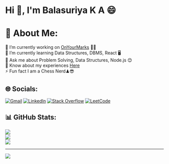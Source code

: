 <h1>Hi 👋, I'm Balasuriya K A 😄</h1>

# 💫 About Me:
🔭 I’m currently working on [OnYourMarks](https://github.com/Balasuriya29/onyourmarks) 👨‍💻<br>🌱 I’m currently learning Data Structures, DBMS, React 🖥<br>💬 Ask me about Problem Solving, Data Structures, Node.js 😊<br>📄 Know about my experiences <a href="https://drive.google.com/file/d/1j7CEWMAUNoHZAdoaQXpzR_X6OZWSZJTu/view"> Here </a><br>⚡ Fun fact I am a Chess Nerd♟😎

## 🌐 Socials:
[![Gmail](https://img.shields.io/badge/-Mail-white?logo=gmail&logoColor=red)](mailto:balasuriyaka29@gmail.com) [![LinkedIn](https://img.shields.io/badge/LinkedIn-%230077B5.svg?logo=linkedin&logoColor=white)](https://linkedin.com/in/balasuriya-k-a-0679b621a) [![Stack Overflow](https://img.shields.io/badge/-Stackoverflow-FE7A16?logo=stack-overflow&logoColor=white)](https://stackoverflow.com/users/19653349) [![LeetCode](https://img.shields.io/badge/-Leetcode-000000?logo=leetcode&logoColor=FFA116)](https://leetcode.com/balasuriya29/)

## 📊 GitHub Stats:
![](https://github-readme-stats.vercel.app/api?username=Balasuriya29&theme=default&hide_border=false&include_all_commits=false&count_private=false)<br/>
![](https://github-readme-streak-stats.herokuapp.com/?user=Balasuriya29&theme=default&hide_border=false)<br/>
![](https://github-readme-stats.vercel.app/api/top-langs/?username=Balasuriya29&theme=default&hide_border=false&include_all_commits=false&count_private=false&layout=compact)

---
[![](https://visitcount.itsvg.in/api?id=Balasuriya29&icon=0&color=0)](https://visitcount.itsvg.in)
